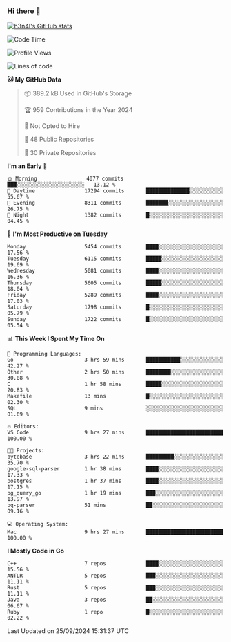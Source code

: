 ### Hi there 👋

[![h3n4l's GitHub stats](https://github-readme-stats.vercel.app/api?username=h3n4l&count_private=true&show_icons=true&theme=radical)](https://github.com/h3n4l/github-readme-stats)

<!--START_SECTION:waka-->
![Code Time](http://img.shields.io/badge/Code%20Time-1%2C944%20hrs%2018%20mins-blue)

![Profile Views](http://img.shields.io/badge/Profile%20Views-8-blue)

![Lines of code](https://img.shields.io/badge/From%20Hello%20World%20I%27ve%20Written-11.9%20million%20lines%20of%20code-blue)

**🐱 My GitHub Data** 

> 📦 389.2 kB Used in GitHub's Storage 
 > 
> 🏆 959 Contributions in the Year 2024
 > 
> 🚫 Not Opted to Hire
 > 
> 📜 48 Public Repositories 
 > 
> 🔑 30 Private Repositories 
 > 
**I'm an Early 🐤** 

```text
🌞 Morning                4077 commits        ███░░░░░░░░░░░░░░░░░░░░░░   13.12 % 
🌆 Daytime                17294 commits       ██████████████░░░░░░░░░░░   55.67 % 
🌃 Evening                8311 commits        ███████░░░░░░░░░░░░░░░░░░   26.75 % 
🌙 Night                  1382 commits        █░░░░░░░░░░░░░░░░░░░░░░░░   04.45 % 
```
📅 **I'm Most Productive on Tuesday** 

```text
Monday                   5454 commits        ████░░░░░░░░░░░░░░░░░░░░░   17.56 % 
Tuesday                  6115 commits        █████░░░░░░░░░░░░░░░░░░░░   19.69 % 
Wednesday                5081 commits        ████░░░░░░░░░░░░░░░░░░░░░   16.36 % 
Thursday                 5605 commits        █████░░░░░░░░░░░░░░░░░░░░   18.04 % 
Friday                   5289 commits        ████░░░░░░░░░░░░░░░░░░░░░   17.03 % 
Saturday                 1798 commits        █░░░░░░░░░░░░░░░░░░░░░░░░   05.79 % 
Sunday                   1722 commits        █░░░░░░░░░░░░░░░░░░░░░░░░   05.54 % 
```


📊 **This Week I Spent My Time On** 

```text
💬 Programming Languages: 
Go                       3 hrs 59 mins       ███████████░░░░░░░░░░░░░░   42.27 % 
Other                    2 hrs 50 mins       ████████░░░░░░░░░░░░░░░░░   30.08 % 
C                        1 hr 58 mins        █████░░░░░░░░░░░░░░░░░░░░   20.83 % 
Makefile                 13 mins             █░░░░░░░░░░░░░░░░░░░░░░░░   02.30 % 
SQL                      9 mins              ░░░░░░░░░░░░░░░░░░░░░░░░░   01.69 % 

🔥 Editors: 
VS Code                  9 hrs 27 mins       █████████████████████████   100.00 % 

🐱‍💻 Projects: 
bytebase                 3 hrs 22 mins       █████████░░░░░░░░░░░░░░░░   35.70 % 
google-sql-parser        1 hr 38 mins        ████░░░░░░░░░░░░░░░░░░░░░   17.33 % 
postgres                 1 hr 37 mins        ████░░░░░░░░░░░░░░░░░░░░░   17.15 % 
pg_query_go              1 hr 19 mins        ███░░░░░░░░░░░░░░░░░░░░░░   13.97 % 
bq-parser                51 mins             ██░░░░░░░░░░░░░░░░░░░░░░░   09.16 % 

💻 Operating System: 
Mac                      9 hrs 27 mins       █████████████████████████   100.00 % 
```

**I Mostly Code in Go** 

```text
C++                      7 repos             ████░░░░░░░░░░░░░░░░░░░░░   15.56 % 
ANTLR                    5 repos             ███░░░░░░░░░░░░░░░░░░░░░░   11.11 % 
Rust                     5 repos             ███░░░░░░░░░░░░░░░░░░░░░░   11.11 % 
Java                     3 repos             ██░░░░░░░░░░░░░░░░░░░░░░░   06.67 % 
Ruby                     1 repo              █░░░░░░░░░░░░░░░░░░░░░░░░   02.22 % 
```




 Last Updated on 25/09/2024 15:31:37 UTC
<!--END_SECTION:waka-->

